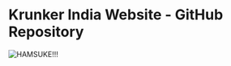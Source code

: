 # Krunker India Website - GitHub Repository

![HAMSUKE!!!](https://cdn.discordapp.com/emojis/765509313309048832.gif)
